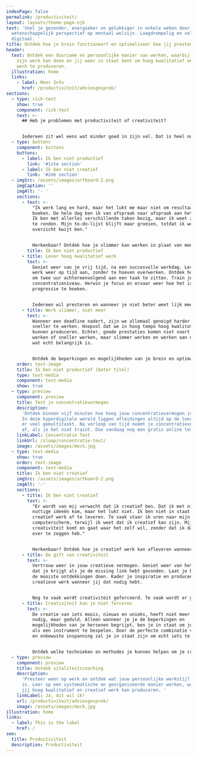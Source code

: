 ```yaml
---
indexPage: false
permalink: /productiviteit/
layout: layouts/theme-page.njk
text: 'Voel je gezonder, energieker en gelukkiger in enkele weken door een uniek
  wetenschappelijk perspectief op mentaal welzijn. Laagdrempelig en volledig
  digitaal. '
title: Ontdek hoe je brein functioneert en optimaliseer hoe jij presteert
header:
  text: Ontdek een duurzame en persoonlijke manier van werken, waarbij je brein
    zijn werk kan doen en jij weer in staat bent om hoog kwalitatief en creatief
    werk te produceren.
  illustration: home
  links:
    - label: Meer Info
      href: /productiviteit/adviesgesprek/
sections:
  - type: rich-text
    show: true
    component: rich-text
    text: >-
      ## Heb je problemen met productiviteit of creativiteit?


      Iedereen zit wel eens wat minder goed in zijn vel. Dat is heel normaal. Soms wordt je to-do-lijstje alleen maar langer of zit je tegen beter weten in te hopen op een creatieve ingeving. Als je daar last van hebt, kan dat best vervelend zijn. Zeker als het te lang aanhoudt. Een minder dag kan best, maar het mag niet weken aanhouden. Waar loop jij op je werk tegen aan?
  - type: buttons
    component: buttons
    buttons:
      - label: Ik ben niet productief
        link: '#1ste section'
      - label: Ik ben niet creatief
        link: '#2de section'
  - imgSrc: /assets/images/artboard-2.png
    imgCaption: ''
    imgAlt: '- '
    sections:
      - text: >-
          "Ik werk lang en hard, maar het lukt me maar niet om resultaat te
          boeken. De hele dag ben ik van afspraak naar afspraak aan het rennen.
          Ik ben met allerlei verschillende taken bezig, maar ik weet ze niet af
          te ronden. Mijn to-do-lijst blijft maar groeien, totdat ik weer het
          overzicht kwijt ben."


          Herkenbaar? Ontdek hoe je slimmer kan werken in plaat van meer. Ervaar hoe je met energie kan thuiskomen na succesvolle werkdag.
        title: Ik ben niet productief
      - title: Lever hoog kwalitatief werk
        text: >-
          Geniet weer van je vrij tijd, na een succesvolle werkdag. Lever je
          werk weer op tijd aan, zonder te hoeven overwerken. Ontdek hoe het is
          om twee uur achtereenvolgend aan een taak te zitten. Train je
          concentratieniveau. Herwin je focus en ervaar weer hoe het is om
          progressie te boeken.


          Iedereen wil presteren en wanneer je niet beter weet lijk meer en sneller werken de weg naar succes.
      - title: Werk slimmer, niet meer
        text: >-
          Wanneer een deadline nadert, zijn we allemaal geneigd harder en
          sneller te werken. Hoopvol dat we in hoog tempo hoog kwalitatief werk
          kunnen produceren. Echter, goede prestaties komen niet voort uit meer
          werken of sneller werken, maar slimmer werken en werken aan datgene
          wat echt belangrijk is. 


          Ontdek de beperkingen en mogelijkheden van je brein en optimaliseer hoe jij presteert.
    order: text-image
    title: Ik ben niet productief (beter titel)
    type: text-media
    component: text-media
    show: true
  - type: preview
    component: preview
    title: Test je concentratievermogen
    description:
      'Ontdek binnen vijf minuten hoe hoog jouw concentratievermogen is.
      In deze hyperdigitale wereld liggen afleidingen altijd op de loer en wordt
      er veel gemultitaskt. Na verloop van tijd neemt je concentratievermogen
      af, als je het niet traint. Doe vandaag nog een gratis online test. '
    linkLabel: Concentratie Test
    linkUrl: /slaap/concentratie-test/
    image: /assets/images/mock.jpg
  - type: text-media
    show: true
    order: text-image
    component: text-media
    title: Ik ben niet creatief
    imgSrc: /assets/images/artboard-2.png
    imgAlt: '-'
    sections:
      - title: Ik ben niet creatief
        text: >-
          "Er wordt van mij verwacht dat ik creatief ben. Dat ik met nieuwe en
          nuttige ideeën kom, maar het lukt niet. Ik ben niet in staat om
          creatief werk af te leveren. Te vaak staar ik uren naar mijn
          computerscherm, terwijl ik weet dat ik creatief kan zijn. Mijn
          creativiteit komt en gaat waar het zelf wil, zonder dat ik daar iets
          over te zeggen heb."


          Herkenbaar? Ontdek hoe je creatief werk kan afleveren wanneer jij dat wil.
      - title: De gift van creativiteit
        text: >-
          Vertrouw weer in jouw creatieve vermogen. Geniet weer van het gevoel
          dat je krijgt als je de missing link hebt gevonden. Laat je brein weer
          de mooiste ontdekkingen doen. Kader je inspiratie en produceer
          creatieve werk wanneer jij dat nodig hebt. 


          Nog te vaak wordt creativiteit geforceerd. Te vaak wordt er gehoopt dat wanneer je ergens meer energie in steekt, er meer uit komt. Energie en tijd wordt verspild aan verkeerde technieken en de kans op echte creatieve ideeën gaat verloren.
      - title: Creativiteit kan je niet forceren
        text: >-
          De creatie van iets moois, nieuws en unieks, heeft niet meer energie
          nodig, maar geduld. Alleen wanneer je je de beperkingen en
          mogelijkheden van je hersenen begrijpt, ben je in staat om je brein
          als een instrument te bespelen. Door de perfecte combinatie van bewust
          en onbewuste inspanning zal je in staat zijn om echt iets te creëren. 


          Ontdek welke technieken en methodes je kunnen helpen om je creatieve vermogen te ontketenen.
  - type: preview
    component: preview
    title: Ontdek vitaliteitscoaching
    description:
      'Presteer weer op werk en ontdek wat jouw persoonlijke werkstijl
      is. Leer op een systematische en georganiseerde manier werken, waardoor
      jij hoog kwalitatief en creatief werk kan produceren. '
    linkLabel: Ja, dit wil ik!
    url: /productiviteit/adviesgesprek/
    image: /assets/images/mock.jpg
illustration: home
links:
  - label: This is the label
    href: /
seo:
  title: Productiviteit
  description: Productiviteit
---
```

